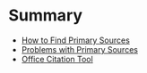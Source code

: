 # Summary

* [How to Find Primary Sources](001-find-primary-sources.md)
* [Problems with Primary Sources](002-problems-primary-sources.md)
* [Office Citation Tool](003-office-citation-tool.md)

